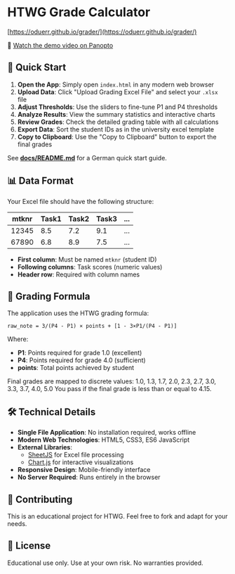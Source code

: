 # HTWG Grade Calculator

[https://oduerr.github.io/grader/](https://oduerr.github.io/grader/)

🎥 [Watch the demo video on Panopto](https://video.htwg-konstanz.de/Panopto/Pages/Viewer.aspx?id=c90020c7-7cbb-4800-b5fb-b326012e2d2c)

## 🚀 Quick Start

1. **Open the App**: Simply open `index.html` in any modern web browser
2. **Upload Data**: Click "Upload Grading Excel File" and select your `.xlsx` file
3. **Adjust Thresholds**: Use the sliders to fine-tune P1 and P4 thresholds
4. **Analyze Results**: View the summary statistics and interactive charts
5. **Review Grades**: Check the detailed grading table with all calculations
6. **Export Data**: Sort the student IDs as in the university excel template
7. **Copy to Clipboard**: Use the "Copy to Clipboard" button to export the final grades
 
See **[docs/README.md](docs/README.md)** for a German quick start guide.

## 📊 Data Format

Your Excel file should have the following structure:

| mtknr    | Task1 | Task2 | Task3 | ... |
|----------|-------|-------|-------|-----|
| 12345    | 8.5   | 7.2   | 9.1   | ... |
| 67890    | 6.8   | 8.9   | 7.5   | ... |

- **First column**: Must be named `mtknr` (student ID)
- **Following columns**: Task scores (numeric values)
- **Header row**: Required with column names

## 🎯 Grading Formula

The application uses the HTWG grading formula:

```
raw_note = 3/(P4 - P1) × points + [1 - 3×P1/(P4 - P1)]
```

Where:
- **P1**: Points required for grade 1.0 (excellent)
- **P4**: Points required for grade 4.0 (sufficient)
- **points**: Total points achieved by student

Final grades are mapped to discrete values: 1.0, 1.3, 1.7, 2.0, 2.3, 2.7, 3.0, 3.3, 3.7, 4.0, 5.0
You pass if the final grade is less than or equal to 4.15.

## 🛠 Technical Details

- **Single File Application**: No installation required, works offline
- **Modern Web Technologies**: HTML5, CSS3, ES6 JavaScript
- **External Libraries**: 
  - [SheetJS](https://sheetjs.com/) for Excel file processing
  - [Chart.js](https://www.chartjs.org/) for interactive visualizations
- **Responsive Design**: Mobile-friendly interface
- **No Server Required**: Runs entirely in the browser


## 🤝 Contributing

This is an educational project for HTWG. Feel free to fork and adapt for your needs.

## 📄 License

Educational use only. Use at your own risk. No warranties provided.